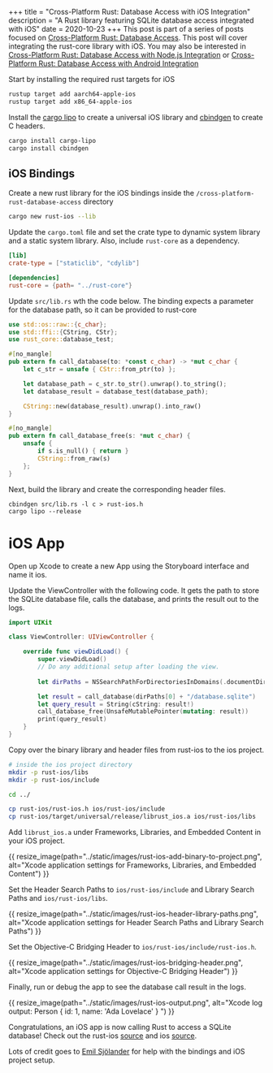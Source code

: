 +++
title = "Cross-Platform Rust: Database Access with iOS Integration"
description = "A Rust library featuring SQLite database access integrated with iOS"
date = 2020-10-23
+++
This post is part of a series of posts focused on 
[Cross-Platform Rust: Database Access](/posts/cross-platform-rust-database-access/). 
This post will cover integrating the rust-core library with iOS.  You may also be interested in
[Cross-Platform Rust: Database Access with Node.js Integration](/posts/cross-platform-rust-database-access-nodejs) or
[Cross-Platform Rust: Database Access with Android Integration](/posts/cross-platform-rust-database-access-android)

Start by installing the required rust targets for iOS
```bash
rustup target add aarch64-apple-ios
rustup target add x86_64-apple-ios
```

Install the [cargo lipo](https://crates.io/crates/cargo-lipo) to create a universal iOS library and 
[cbindgen](https://crates.io/crates/cbindgen) to create C headers.

```bash
cargo install cargo-lipo
cargo install cbindgen
```

## iOS Bindings

Create a new rust library for the iOS bindings inside  the `/cross-platform-rust-database-access` directory

```bash
cargo new rust-ios --lib
```

Update the `cargo.toml` file and set the crate type to dynamic system library and a static system library. Also, include
 `rust-core` as a dependency.
```toml
[lib]
crate-type = ["staticlib", "cdylib"]

[dependencies]
rust-core = {path= "../rust-core"}
```

Update `src/lib.rs` wth the code below.  The binding expects a parameter for the database path, so it can be provided to
 rust-core 
```rust
use std::os::raw::{c_char};
use std::ffi::{CString, CStr};
use rust_core::database_test;

#[no_mangle]
pub extern fn call_database(to: *const c_char) -> *mut c_char {
    let c_str = unsafe { CStr::from_ptr(to) };

    let database_path = c_str.to_str().unwrap().to_string();
    let database_result = database_test(database_path);

    CString::new(database_result).unwrap().into_raw()
}

#[no_mangle]
pub extern fn call_database_free(s: *mut c_char) {
    unsafe {
        if s.is_null() { return }
        CString::from_raw(s)
    };
}
```

Next, build the library and create the corresponding header files.

```
cbindgen src/lib.rs -l c > rust-ios.h
cargo lipo --release
```

# iOS App

Open up Xcode to create a new App using the Storyboard interface and name it ios.

Update the ViewController with the following code.  It gets the path to store the SQLite database file, calls the 
database, and prints the result out to the logs.  

```swift
import UIKit

class ViewController: UIViewController {

    override func viewDidLoad() {
        super.viewDidLoad()
        // Do any additional setup after loading the view.
        
        let dirPaths = NSSearchPathForDirectoriesInDomains(.documentDirectory, .userDomainMask, true)

        let result = call_database(dirPaths[0] + "/database.sqlite")
        let query_result = String(cString: result!)
        call_database_free(UnsafeMutablePointer(mutating: result))
        print(query_result)
    }
}
```

Copy over the binary library and header files from rust-ios to the ios project.

```bash
# inside the ios project directory
mkdir -p rust-ios/libs
mkdir -p rust-ios/include

cd ../

cp rust-ios/rust-ios.h ios/rust-ios/include
cp rust-ios/target/universal/release/librust_ios.a ios/rust-ios/libs
```

Add `librust_ios.a` under Frameworks, Libraries, and Embedded Content in your iOS project.

{{ resize_image(path="../static/images/rust-ios-add-binary-to-project.png", alt="Xcode application settings for Frameworks, Libraries, and Embedded Content") }}

Set the Header Search Paths to `ios/rust-ios/include` and Library Search Paths and `ios/rust-ios/libs`.

{{ resize_image(path="../static/images/rust-ios-header-library-paths.png", alt="Xcode application settings for Header Search Paths and Library Search Paths") }}

Set the Objective-C Bridging Header to `ios/rust-ios/include/rust-ios.h`.

{{ resize_image(path="../static/images/rust-ios-bridging-header.png", alt="Xcode application settings for Objective-C Bridging Header") }}

Finally, run or debug the app to see the database call result in the logs.

{{ resize_image(path="../static/images/rust-ios-output.png", alt="Xcode log output: Person { id: 1, name: 'Ada Lovelace' } ") }}


Congratulations, an iOS app is now calling Rust to access a SQLite database! Check out the rust-ios 
[source](https://github.com/logankeenan/cross-platform-rust-database-access/tree/main/rust-ios) and ios 
[source](https://github.com/logankeenan/cross-platform-rust-database-access/tree/main/ios).

Lots of credit goes to [Emil Sjölander](https://visly.app/blog/rust-on-ios) for help with the bindings and iOS project setup.

